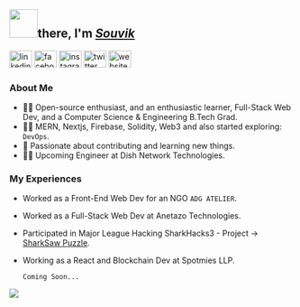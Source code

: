 ## <img src="https://i.pinimg.com/originals/57/5a/20/575a20918d349a354cc636a0d49b35a0.gif" height="50">there,  I'm [*Souvik*](https://github.com/souviknsl07)
[<img src='https://cdn.jsdelivr.net/npm/simple-icons@3.0.1/icons/linkedin.svg' alt='linkedin' height='30' width="40">](https://www.linkedin.com/in/souvik-nath-6b35691b0) 
[<img src='https://cdn.jsdelivr.net/npm/simple-icons@3.0.1/icons/facebook.svg' alt='facebook' height='30' width="40">](https://www.facebook.com/souvik.nath.12914) 
[<img src='https://cdn.jsdelivr.net/npm/simple-icons@3.0.1/icons/instagram.svg' alt='instagram' height='30' width="40">](https://www.instagram.com/iamsouviknath) 
[<img src='https://cdn.jsdelivr.net/npm/simple-icons@3.0.1/icons/twitter.svg' alt='twitter' height='30' width="40">](https://twitter.com/iamsouviknath) 
[<img src='https://cdn.jsdelivr.net/npm/simple-icons@3.0.1/icons/icloud.svg' alt='website' height='30' width="40">](https://souvik-nath.web.app)

### About Me

- 👨‍🎓 Open-source enthusiast, and an enthusiastic learner, Full-Stack Web Dev, and a Computer Science & Engineering B.Tech Grad.
- 👨‍💻 MERN, Nextjs, Firebase, Solidity, Web3 and also started exploring: `DevOps`.
- 🤝 Passionate about contributing and learning new things.
- 🧑‍💻 Upcoming Engineer at Dish Network Technologies.
 

### My Experiences
- Worked as a Front-End Web Dev for an NGO `ADG ATELIER`.
- Worked as a Full-Stack Web Dev at Anetazo Technologies.
- Participated in Major League Hacking SharkHacks3 - Project -> [SharkSaw Puzzle](https://github.com/souviknsl07/SharkSaw-Puzzle).
- Working as a React and Blockchain Dev at Spotmies LLP.</br>
 
  `Coming Soon...`

<!-- ![Github stats](https://github-readme-stats.vercel.app/api?username=souviknsl07)<br/>-->
![](https://komarev.com/ghpvc/?username=souviknsl07&label=Visitors&style=plastic)
